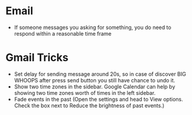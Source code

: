 # Email
* If someone messages you asking for something, you do need to respond within a reasonable time frame

# Gmail Tricks
* Set delay for sending message around 20s, so in case of discover BIG WHOOPS after press send button you still have chance to undo it.
* Show two time zones in the sidebar.  Google Calendar can help by showing two time zones worth of times in the left sidebar.
* Fade events in the past (Open the settings and head to View options. Check the box next to Reduce the brightness of past events.)
